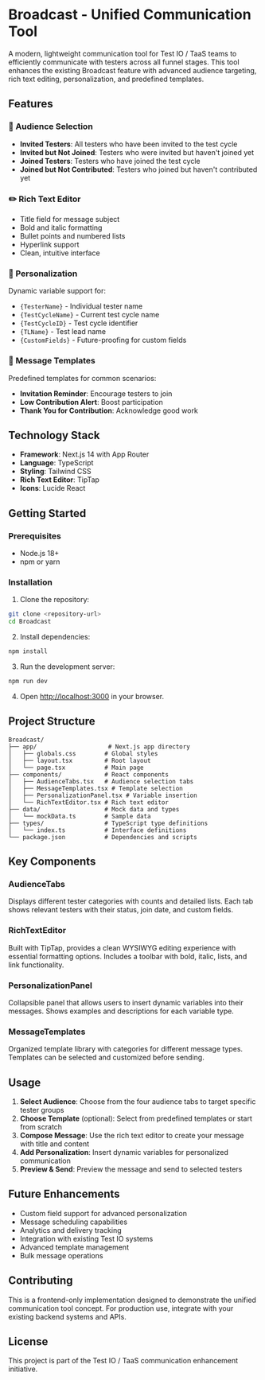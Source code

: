 # Broadcast - Unified Communication Tool

A modern, lightweight communication tool for Test IO / TaaS teams to efficiently communicate with testers across all funnel stages. This tool enhances the existing Broadcast feature with advanced audience targeting, rich text editing, personalization, and predefined templates.

## Features

### 🎯 Audience Selection
- **Invited Testers**: All testers who have been invited to the test cycle
- **Invited but Not Joined**: Testers who were invited but haven't joined yet
- **Joined Testers**: Testers who have joined the test cycle
- **Joined but Not Contributed**: Testers who joined but haven't contributed yet

### ✏️ Rich Text Editor
- Title field for message subject
- Bold and italic formatting
- Bullet points and numbered lists
- Hyperlink support
- Clean, intuitive interface

### 🎨 Personalization
Dynamic variable support for:
- `{TesterName}` - Individual tester name
- `{TestCycleName}` - Current test cycle name
- `{TestCycleID}` - Test cycle identifier
- `{TLName}` - Test lead name
- `{CustomFields}` - Future-proofing for custom fields

### 📝 Message Templates
Predefined templates for common scenarios:
- **Invitation Reminder**: Encourage testers to join
- **Low Contribution Alert**: Boost participation
- **Thank You for Contribution**: Acknowledge good work

## Technology Stack

- **Framework**: Next.js 14 with App Router
- **Language**: TypeScript
- **Styling**: Tailwind CSS
- **Rich Text Editor**: TipTap
- **Icons**: Lucide React

## Getting Started

### Prerequisites
- Node.js 18+ 
- npm or yarn

### Installation

1. Clone the repository:
```bash
git clone <repository-url>
cd Broadcast
```

2. Install dependencies:
```bash
npm install
```

3. Run the development server:
```bash
npm run dev
```

4. Open [http://localhost:3000](http://localhost:3000) in your browser.

## Project Structure

```
Broadcast/
├── app/                    # Next.js app directory
│   ├── globals.css        # Global styles
│   ├── layout.tsx         # Root layout
│   └── page.tsx           # Main page
├── components/            # React components
│   ├── AudienceTabs.tsx   # Audience selection tabs
│   ├── MessageTemplates.tsx # Template selection
│   ├── PersonalizationPanel.tsx # Variable insertion
│   └── RichTextEditor.tsx # Rich text editor
├── data/                  # Mock data and types
│   └── mockData.ts        # Sample data
├── types/                 # TypeScript type definitions
│   └── index.ts           # Interface definitions
└── package.json           # Dependencies and scripts
```

## Key Components

### AudienceTabs
Displays different tester categories with counts and detailed lists. Each tab shows relevant testers with their status, join date, and custom fields.

### RichTextEditor
Built with TipTap, provides a clean WYSIWYG editing experience with essential formatting options. Includes a toolbar with bold, italic, lists, and link functionality.

### PersonalizationPanel
Collapsible panel that allows users to insert dynamic variables into their messages. Shows examples and descriptions for each variable type.

### MessageTemplates
Organized template library with categories for different message types. Templates can be selected and customized before sending.

## Usage

1. **Select Audience**: Choose from the four audience tabs to target specific tester groups
2. **Choose Template** (optional): Select from predefined templates or start from scratch
3. **Compose Message**: Use the rich text editor to create your message with title and content
4. **Add Personalization**: Insert dynamic variables for personalized communication
5. **Preview & Send**: Preview the message and send to selected testers

## Future Enhancements

- Custom field support for advanced personalization
- Message scheduling capabilities
- Analytics and delivery tracking
- Integration with existing Test IO systems
- Advanced template management
- Bulk message operations

## Contributing

This is a frontend-only implementation designed to demonstrate the unified communication tool concept. For production use, integrate with your existing backend systems and APIs.

## License

This project is part of the Test IO / TaaS communication enhancement initiative.

